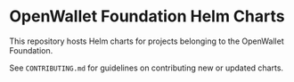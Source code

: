# OpenWallet Foundation Helm Charts

This repository hosts Helm charts for projects belonging to the OpenWallet Foundation.

See `CONTRIBUTING.md` for guidelines on contributing new or updated charts.

